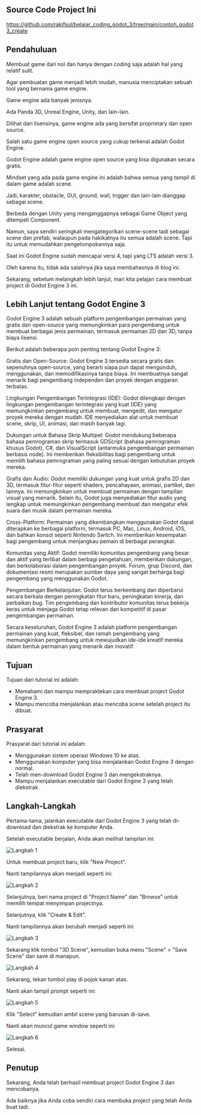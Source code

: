 ## Source Code Project Ini

https://github.com/rakifsul/belajar_coding_godot_3/tree/main/contoh_godot3_create

## Pendahuluan

Membuat game dari nol dan hanya dengan coding saja adalah hal yang relatif sulit.

Agar pembuatan game menjadi lebih mudah, manusia menciptakan sebuah tool yang bernama game engine.

Game engine ada banyak jenisnya.

Ada Panda 3D, Unreal Engine, Unity, dan lain-lain.

Dilihat dari lisensinya, game engine ada yang bersifat proprietary dan open source.

Salah satu game engine open source yang cukup terkenal adalah Godot Engine.

Godot Engine adalah game engine open source yang bisa digunakan secara gratis.

Mindset yang ada pada game engine ini adalah bahwa semua yang tampil di dalam game adalah scene.

Jadi, karakter, obstacle, GUI, ground, wall, trigger dan lain-lain dianggap sebagai scene.

Berbeda dengan Unity yang menganggapnya sebagai Game Object yang ditempeli Component.

Namun, saya sendiri seringkali mengategorikan scene-scene tadi sebagai scene dan prefab, walaupun pada hakikatnya itu semua adalah scene. Tapi itu untuk memudahkan pengelompokannya saja.

Saat ini Godot Engine sudah mencapai versi 4, tapi yang LTS adalah versi 3.

Oleh karena itu, tidak ada salahnya jika saya membahasnya di blog ini.

Sekarang, sebelum melangkah lebih lanjut, mari kita pelajari cara membuat project di Godot Engine 3 ini.

## Lebih Lanjut tentang Godot Engine 3

Godot Engine 3 adalah sebuah platform pengembangan permainan yang gratis dan open-source yang memungkinkan para pengembang untuk membuat berbagai jenis permainan, termasuk permainan 2D dan 3D, tanpa biaya lisensi.

Berikut adalah beberapa poin penting tentang Godot Engine 3:

Gratis dan Open-Source: Godot Engine 3 tersedia secara gratis dan sepenuhnya open-source, yang berarti siapa pun dapat mengunduh, menggunakan, dan memodifikasinya tanpa biaya. Ini membuatnya sangat menarik bagi pengembang independen dan proyek dengan anggaran terbatas.

Lingkungan Pengembangan Terintegrasi (IDE): Godot dilengkapi dengan lingkungan pengembangan terintegrasi yang kuat (IDE) yang memungkinkan pengembang untuk membuat, mengedit, dan mengatur proyek mereka dengan mudah. IDE menyediakan alat untuk membuat scene, skrip, UI, animasi, dan masih banyak lagi.

Dukungan untuk Bahasa Skrip Multipel: Godot mendukung beberapa bahasa pemrograman skrip termasuk GDScript (bahasa pemrograman khusus Godot), C#, dan VisualScript (antarmuka pengembangan permainan berbasis node). Ini memberikan fleksibilitas bagi pengembang untuk memilih bahasa pemrograman yang paling sesuai dengan kebutuhan proyek mereka.

Grafis dan Audio: Godot memiliki dukungan yang kuat untuk grafis 2D dan 3D, termasuk fitur-fitur seperti shaders, pencahayaan, animasi, partikel, dan lainnya. Ini memungkinkan untuk membuat permainan dengan tampilan visual yang menarik. Selain itu, Godot juga menyediakan fitur audio yang lengkap untuk memungkinkan pengembang membuat dan mengatur efek suara dan musik dalam permainan mereka.

Cross-Platform: Permainan yang dikembangkan menggunakan Godot dapat diterapkan ke berbagai platform, termasuk PC, Mac, Linux, Android, iOS, dan bahkan konsol seperti Nintendo Switch. Ini memberikan kesempatan bagi pengembang untuk menjangkau pemain di berbagai perangkat.

Komunitas yang Aktif: Godot memiliki komunitas pengembang yang besar dan aktif yang terlibat dalam berbagi pengetahuan, memberikan dukungan, dan berkolaborasi dalam pengembangan proyek. Forum, grup Discord, dan dokumentasi resmi merupakan sumber daya yang sangat berharga bagi pengembang yang menggunakan Godot.

Pengembangan Berkelanjutan: Godot terus berkembang dan diperbarui secara berkala dengan peningkatan fitur baru, peningkatan kinerja, dan perbaikan bug. Tim pengembang dan kontributor komunitas terus bekerja keras untuk menjaga Godot tetap relevan dan kompetitif di pasar pengembangan permainan.

Secara keseluruhan, Godot Engine 3 adalah platform pengembangan permainan yang kuat, fleksibel, dan ramah pengembang yang memungkinkan pengembang untuk mewujudkan ide-ide kreatif mereka dalam bentuk permainan yang menarik dan inovatif.

## Tujuan

Tujuan dari tutorial ini adalah:

-   Memahami dan mampu mempraktekan cara membuat project Godot Engine 3.
-   Mampu mencoba menjalankan atau mencoba scene setelah project itu dibuat.

## Prasyarat

Prasyarat dari tutorial ini adalah:

-   Menggunakan sistem operasi Windows 10 ke atas.
-   Menggunakan komputer yang bisa menjalankan Godot Engine 3 dengan normal.
-   Telah men-download Godot Engine 3 dan mengekstraknya.
-   Mampu menjalankan executable dari Godot Engine 3 yang telah diekstrak.

## Langkah-Langkah

Pertama-tama, jalankan executable dari Godot Engine 3 yang telah di-download dan diekstrak ke komputer Anda.

Setelah executable berjalan, Anda akan melihat tampilan ini:

![Langkah 1](./contoh_godot3_create/.md_asset/langkah_1.png)

Untuk membuat project baru, klik "New Project".

Nanti tampilannya akan menjadi seperti ini:

![Langkah 2](./contoh_godot3_create/.md_asset/langkah_2.png)

Selanjutnya, beri nama project di "Project Name" dan "Browse" untuk memilih tempat menyimpan projectnya.

Selanjutnya, klik "Create & Edit".

Nanti tampilannya akan berubah menjadi seperti ini:

![Langkah 3](./contoh_godot3_create/.md_asset/langkah_3.png)

Sekarang klik tombol "3D Scene", kemudian buka menu "Scene" > "Save Scene" dan save di manapun.

![Langkah 4](./contoh_godot3_create/.md_asset/langkah_4.png)

Sekarang, tekan tombol play di pojok kanan atas.

Nanti akan tampil prompt seperti ini:

![Langkah 5](./contoh_godot3_create/.md_asset/langkah_5.png)

Klik "Select" kemudian ambil scene yang barusan di-save.

Nanti akan muncul game window seperti ini:

![Langkah 6](./contoh_godot3_create/.md_asset/langkah_6.png)

Selesai.

## Penutup

Sekarang, Anda telah berhasil membuat project Godot Engine 3 dan mencobanya.

Ada baiknya jika Anda coba sendiri cara membuka project yang telah Anda buat tadi.
